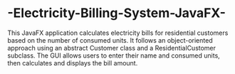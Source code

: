 # -Electricity-Billing-System-JavaFX-
This JavaFX application calculates electricity bills for residential customers based on the number of consumed units. It follows an object-oriented approach using an abstract Customer class and a ResidentialCustomer subclass. The GUI allows users to enter their name and consumed units, then calculates and displays the bill amount.

